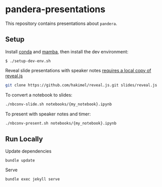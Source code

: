 # pandera-presentations

This repository contains presentations about `pandera`.

## Setup

Install [conda](https://docs.conda.io/projects/conda/en/latest/user-guide/install/) and
[mamba](https://github.com/mamba-org/mamba), then install the dev environment:

```
$ ./setup-dev-env.sh
```

Reveal slide presentations with speaker notes
[requires a local copy of reveal.js](https://nbconvert.readthedocs.io/en/latest/usage.html#convert-revealjs)

```bash
git clone https://github.com/hakimel/reveal.js.git slides/reveal.js
```

To convert a notebook to slides:
```bash
./nbconv-slide.sh notebooks/{my_notebook}.ipynb
```

To present with speaker notes and timer:
```bash
./nbconv-present.sh notebooks/{my_notebook}.ipynb
```

## Run Locally

Update dependencies

```
bundle update
```

Serve

```
bundle exec jekyll serve
```
